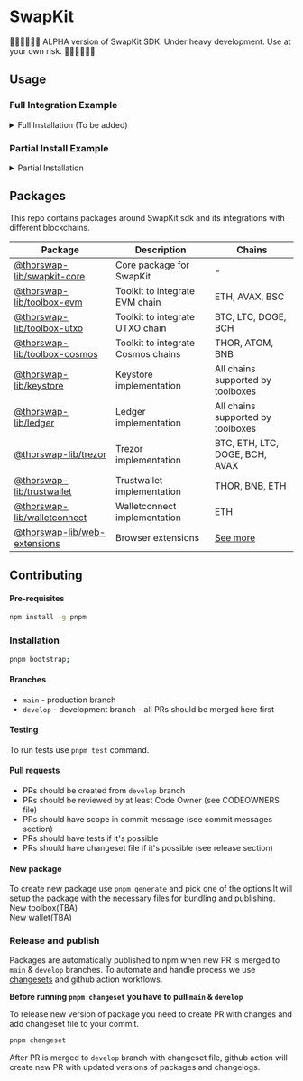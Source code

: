 # SwapKit

🚧🚧🚧🚧🚧🚧
ALPHA version of SwapKit SDK. Under heavy development. Use at your own risk.
🚧🚧🚧🚧🚧🚧

## Usage


### Full Integration Example

<details>
<summary>Full Installation (To be added)</summary>
</details>

### Partial Install Example

<details>
<summary>Partial Installation</summary>

If you want to install one part of SwapKit SDK, you can install it separate instances of wallets & toolboxes.
For example, if you want to use SwapKit SDK with EVM chains and Ledger wallet, you can install `@thorswap-lib/toolbox-evm`, `@thorswap-lib/ledger` and `@thorswap-lib/swapkit-core` packages.

<details>
<summary>pnpm</summary>

  ```bash
  pnpm add @thorswap-lib/toolbox-evm @thorswap-lib/ledger @thorswap-lib/swapkit-core
  ```
</details>
<details>
<summary>yarn</summary>

  ```bash
  yarn add @thorswap-lib/toolbox-evm @thorswap-lib/ledger @thorswap-lib/swapkit-core
  ```
</details>

<details>
<summary>npm</summary>

  ```bash
  npm install @thorswap-lib/toolbox-evm @thorswap-lib/ledger @thorswap-lib/swapkit-core
  ```
</details>


#### Usage

Architecture of SwapKit SDK is pretty simple. It's based on the concept of toolboxes. Each toolbox is responsible for interacting with specific blockchain. For example, `@thorswap-lib/toolbox-evm` is responsible for interacting with ETH, AVAX, BSC, etc. Toolboxes are extending SwapKitCore instance with methods to interact with specific blockchain. SwapKitCore is responsible for managing wallets and providing unified interface for interacting with them. To extend SDK with wallet support you need to pass array of wallets to `extend` method. Wallets are responsible for interacting with specific wallet provider. After `extend` method is called, you can start connecting to wallets and interacting with them.

```typescript
import { Chain, FeeOption } from '@thorswap-lib/types';
import { SwapKitCore } from '@thorswap-lib/swapkit-core';
import { evmWallet, keplrWallet, xdefiWallet } from '@thorswap-lib/web-extensions';
import { keystoreWallet } from '@thorswap-lib/keystore';
import { ledgerWallet } from '@thorswap-lib/ledger';
import { trezorWallet } from '@thorswap-lib/trezor';
import { trustwalletWallet } from '@thorswap-lib/trustwallet';
import { walletconnectWallet } from '@thorswap-lib/walletconnect';

const getSwapKitClient = () => {
  const client = new SwapKitCore()

  client.extend({
    config: {
      utxoApiKey: ''
      covalentApiKey: '',
      ethplorerApiKey: '',
      walletConnectProjectId: '',
    },
    wallets: [
      evmWallet, // MetaMask, BraveWallet, TrustWallet Web, Coinbase Wallet
      keplrWallet,
      keystoreWallet,
      ledgerWallet,
      trezorWallet,
      trustwalletWallet,
      walletconnectWallet,
      xdefiWallet,
    ],
  });

  return SKClient;
}

// [44, 60, 2, 0, 0]
const llderivationPath = getDerivationPathFor({ chain: Chain.ETH, index: 2, type: 'ledgerLive' })
// [44, 60, 0, 0, 2]
const derivationPath = getDerivationPathFor({ chain: Chain.ETH, index: 2 })

const connectLedger = (chain: Chain) => {
  await getSwapKitClient().connectLedger(Chain.ETH, derivationPath)

  // { address: '0x...', balance: [], walletType: 'LEDGER' }
  const walletData = await getSwapKitClient().getWalletByChain(Chain.ETH)
}

// quoteRoute is returned from `/quote` API endpoint
// https://dev-docs.thorswap.net/aggregation-api/examples/Swap#fetch-quote
const quoteParams = (sender: string, recipient: string) => {
    sellAsset: 'ETH.THOR-0xa5f2211b9b8170f694421f2046281775e8468044',
    buyAsset: 'BTC.BTC',
    sellAmount: '1000',
    senderAddress: sender,
    recipientAddress: recipient
}

const baseUrl = `https://api.thorswap.net/aggregator`;
const paramsStr = new URLSearchParams(quoteParams).toString();

const fetchQuote = (sender: string, recipient: string) => {
  const params = quoteParams(sender, recipient)
  const paramsStr = new URLSearchParams(params).toString();

  return fetch(`${baseUrl}/tokens/quote?${paramsStr}`).then(res => res.json())
}

const swap = () => {
  const senderAddress = '0x3C44CdDdB6a900fa2b585dd299e03d12FA4293BC'
  const recipient = 'bc1qcalsdh8v03f5xztc04gzqlkqhx2y07dakv7f5c'
  const { routes } = fetchQuote()
  // select best route from routes -> it has `optimal` flag set to true
  const route = routes[0]

  if (getSwapKitClient().validateAddress({ chain: Chain.BTC, address: recipient })) {
    const txHash = await SKClient.swap({
      route,
      // Fee option multiplier -> it will be used if wallet supports gas calculation params
      feeOptionKey: FeeOption.Fastest,
      recipient
    })

    // txHash: '0x...'
  }
}

```
</details>



## Packages
This repo contains packages around SwapKit sdk and its integrations with different blockchains.

| Package                                                             | Description                        | Chains                                          |
| ------------------------------------------------------------------- | ---------------------------------- | ----------------------------------------------- |
| [@thorswap-lib/swapkit-core](./packages/swapkit-core/README.md)     | Core package for SwapKit           | -                                               |
| [@thorswap-lib/toolbox-evm](./packages/toolbox-evm/README.md)       | Toolkit to integrate EVM chain     | ETH, AVAX, BSC                                  |
| [@thorswap-lib/toolbox-utxo](./packages/toolbox-utxo/README.md)     | Toolkit to integrate UTXO chain    | BTC, LTC, DOGE, BCH                             |
| [@thorswap-lib/toolbox-cosmos](./packages/toolbox-cosmos/README.md) | Toolkit to integrate Cosmos chains | THOR, ATOM, BNB                                 |
| [@thorswap-lib/keystore](./packages/keystore/README.md)             | Keystore implementation            | All chains supported by toolboxes               |
| [@thorswap-lib/ledger](./packages/ledger/README.md)                 | Ledger implementation              | All chains supported by toolboxes               |
| [@thorswap-lib/trezor](./packages/trezor/README.md)                 | Trezor implementation              | BTC, ETH, LTC, DOGE, BCH, AVAX                  |
| [@thorswap-lib/trustwallet](./packages/trustwallet/README.md)       | Trustwallet implementation         | THOR, BNB, ETH                                  |
| [@thorswap-lib/walletconnect](./packages/walletconnect/README.md)   | Walletconnect implementation       | ETH                                             |
| [@thorswap-lib/web-extensions](./packages/web-extensions/README.md) | Browser extensions                 | [See more](./packages/web-extensions/README.md) |



## Contributing

#### Pre-requisites
```bash
npm install -g pnpm
```

### Installation

```bash
pnpm bootstrap;
```

#### Branches

- `main` - production branch
- `develop` - development branch - all PRs should be merged here first

#### Testing

To run tests use `pnpm test` command.

#### Pull requests

- PRs should be created from `develop` branch
- PRs should be reviewed by at least Code Owner (see CODEOWNERS file)
- PRs should have scope in commit message (see commit messages section)
- PRs should have tests if it's possible
- PRs should have changeset file if it's possible (see release section)

#### New package

To create new package use `pnpm generate` and pick one of the options
It will setup the package with the necessary files for bundling and publishing.
</br>
New toolbox(TBA)
</br>
New wallet(TBA)


### Release and publish

Packages are automatically published to npm when new PR is merged to `main` & `develop` branches.
To automate and handle process we use [changesets](https://github.com/changesets/changesets) and github action workflows.

<b>Before running `pnpm changeset` you have to pull `main` & `develop`</b>

To release new version of package you need to create PR with changes and add changeset file to your commit.

```bash
pnpm changeset
```

After PR is merged to `develop` branch with changeset file, github action will create new PR with updated versions of packages and changelogs.

